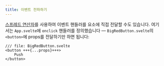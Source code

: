 ```yaml
---
title: 이벤트 전파하기
---
```


[스프레드 연산자](spread-props)를 사용하여 이벤트 핸들러를 요소에 직접 전달할 수도 있습니다. 여기서는 `App.svelte`에 `onclick` 핸들러를 정의했습니다 — `BigRedButton.svelte`의 `<button>`에 props를 전달하기만 하면 됩니다:

```svelte
/// file: BigRedButton.svelte
<button +++{...props}+++>
	Push
</button>
```
